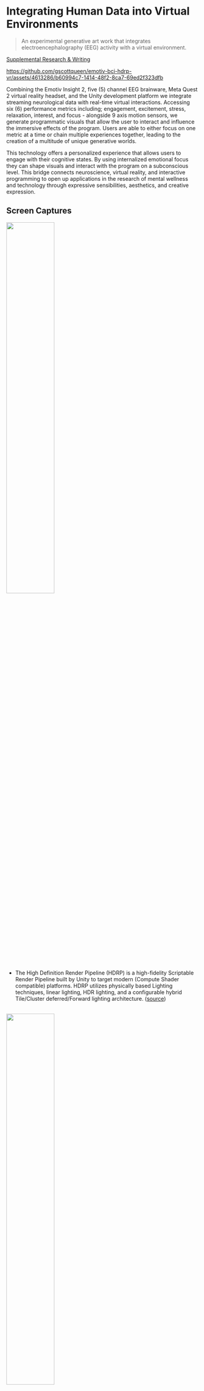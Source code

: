 # Integrating Human Data into Virtual Environments

> An experimental generative art work that integrates electroencephalography (EEG) activity with a virtual environment.

[Supplemental Research & Writing](https://docs.google.com/document/d/1fecL9E1dA5AUxQGLOU4fsZUmMXT6Wm6GzOxjJ7qpnlI/edit?usp=drivesdk)

https://github.com/gscottqueen/emotiv-bci-hdrp-vr/assets/4613286/b60994c7-1414-48f2-8ca7-69ed2f323dfb

Combining the Emotiv Insight 2, five (5) channel EEG brainware, Meta Quest 2 virtual reality headset, and the Unity development platform we integrate streaming neurological data with real-time virtual interactions. Accessing six (6) performance metrics including; engagement, excitement, stress, relaxation, interest, and focus - alongside 9 axis motion sensors, we generate programmatic visuals that allow the user to interact and influence the immersive effects of the program. Users are able to either focus on one metric at a time or chain multiple experiences together, leading to the creation of a multitude of unique generative worlds.

This technology offers a personalized experience that allows users to engage with their cognitive states. By using internalized emotional focus they can shape visuals and interact with the program on a subconscious level. This bridge connects neuroscience, virtual reality, and interactive programming to open up applications in the research of mental wellness and technology through expressive sensibilities, aesthetics, and creative expression.

## Screen Captures

<img src="https://github.com/gscottqueen/emotiv-bci-hdrp-vr/assets/4613286/8f290ec8-5e5a-4f5d-aa3a-dba1551fc07e" width=50% height=50%>

</br>

- The High Definition Render Pipeline (HDRP) is a high-fidelity Scriptable Render Pipeline built by Unity to target modern (Compute Shader compatible) platforms. HDRP utilizes physically based Lighting techniques, linear lighting, HDR lighting, and a configurable hybrid Tile/Cluster deferred/Forward lighting architecture. ([source](https://www.bing.com/search?pglt=41&q=high+definition+rendering+pipeline&cvid=90e88c5abd584a6e9d01aba3541f2dc8&aqs=edge.0.0j69i57j0l7.5238j0j1&FORM=ANAB01&PC=U531))

</br>

<img src="https://github.com/gscottqueen/emotiv-bci-hdrp-vr/assets/4613286/5edaa554-ad9e-4265-84b5-49a05372d43c" width=50% height=50%>

</br>

- The graphic menu is integrated to search for avalible devices via bluetooth and allow a user to select which device they would like to integrate with the session.

</br>

<img src="https://github.com/gscottqueen/emotiv-bci-hdrp-vr/assets/4613286/e17efe84-71ec-4475-acd3-8e47be5b69c7" width=50% height=50%>

</br>

- When the channels for emotional response are of a connectivity value greater than 80%, interactive elements intantiate into the scene. Here each of these boxes represents a different emotional data point.

</br>

<img src="https://github.com/gscottqueen/emotiv-bci-hdrp-vr/assets/4613286/7d352ad1-f6cf-4711-9408-7f947754fc08" width=50% height=50%>

</br>

- These data points are then passed through to generative visual effects, like this particle ray system.
 
</br>
 
<img src="https://github.com/gscottqueen/emotiv-bci-hdrp-vr/assets/4613286/e86adae5-7a0c-4d04-b89a-a5bea594c0d6" width=50% height=50%>

</br>

- In some cases we work to push the graphical limits. In this scene we are baking 500000+ animated hair material frames. Eventualy we will push this work to the [DOTS programing design pattern](https://unity.com/dots) to see these limits go even further.

</br>




## Active Development

There are different builds and branches that are in active development, each has its own system and hardware requirements.

**Default System Requirements**

- PC with Graphics Enable GPU
  
  > I'm currently using
  > Version:  Direct3D 11.0 [level 11.1]
    Renderer: NVIDIA GeForce RTX 3070 Ti (ID=0x2482)
    Vendor:   NVIDIA
    VRAM:     8031 MB
    Driver:   31.0.15.2824
 
- Windows 10+ ( the emotiv launcher does not yet support Windows 11)
- Unity 2022+ ( current version is 2022.3.2f1), via the [Unity Hub](https://unity.com/unity-hub)
- [Meta Quest 2](https://www.meta.com/quest/products/quest-2/)
- [Meta Quest Developer Hub](https://developer.oculus.com/meta-quest-developer-hub/)
- [Meta Quest Developer Mode Access](https://www.bing.com/videos/search?q=how+to+set+up+developer+mode+oculus+2&qpvt=how+to+set+up+developer+mode+oculus+2&view=detail&mid=A4BE460E591842321D8BA4BE460E591842321D8B&&FORM=VRDGAR&ru=%2Fvideos%2Fsearch%3Fq%3Dhow%2Bto%2Bset%2Bup%2Bdeveloper%2Bmode%2Boculus%2B2%26qpvt%3Dhow%2Bto%2Bset%2Bup%2Bdeveloper%2Bmode%2Boculus%2B2%26FORM%3DVDRE)
- [Meta Link](https://www.meta.com/quest/setup/)

### 1. Open Explore
[This build package is for demonstration of interactions without the brainware dependency.](https://drive.google.com/file/d/1Qlgar3oFswinqbXLeUL5ud7afwuF94OQ/view?usp=sharing)

### 2. experimental-bci-integration-virtual

We use this branch to work virtualized hardware from the Emotiv Launcher.

**Additional Dependencies**
- [Emotiv Launcher](https://www.emotiv.com/emotiv-launcher/)
- [Emotiv Developers License and Key](https://www.emotiv.com/developer/)

With this branch you can establish a virtual brainware device and use it to imulate generative conection points in the interactive experiences.

### 3. experimental-bci-integration

We use this branch to work with physical brainware.

**Additional Dependencies**
- [Emotiv Insight 2 (5 channel) EEG](https://www.emotiv.com/insight/)

Same as above, but with a physical device connected via bluetooth.  This has some additinoal quaternion data points that are only avalible through the physical device.

#### Dependencies:

This project was initated by leveraging the [Emotiv-Unity-Plugin](https://github.com/Emotiv/unity-plugin) and is included with this project as a submodule.
